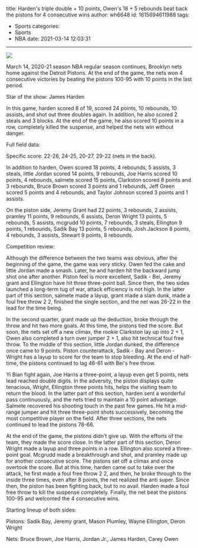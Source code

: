 title: Harden's triple double + 10 points, Owen's 18 + 5 rebounds beat back the pistons for 4 consecutive wins
author: wh6648
id: 1615694611988
tags: 
- Sports
categories: 
- Sports
- NBA
date: 2021-03-14 12:03:31
---
![](https://p6.itc.cn/images01/20210314/72a04a0bd9e9429991dd86db2d58c2ae.jpeg)


March 14, 2020-21 season NBA regular season continues, Brooklyn nets home against the Detroit Pistons. At the end of the game, the nets won 4 consecutive victories by beating the pistons 100-95 with 10 points in the last period.

Star of the show: James Harden

In this game, harden scored 8 of 19, scored 24 points, 10 rebounds, 10 assists, and shot out three doubles again. In addition, he also scored 2 steals and 3 blocks. At the end of the game, he also scored 10 points in a row, completely killed the suspense, and helped the nets win without danger.

Full field data:

Specific score: 22-26, 24-25, 20-27, 29-22 (nets in the back).

In addition to harden, Owen scored 18 points, 4 rebounds, 5 assists, 3 steals, little Jordan scored 14 points, 9 rebounds, Joe Harris scored 10 points, 4 rebounds, salmete scored 15 points, Clarkston scored 8 points and 3 rebounds, Bruce Brown scored 3 points and 1 rebounds, Jeff Green scored 5 points and 4 rebounds, and Taylor Johnson scored 3 points and 1 assists.

On the piston side, Jeremy Grant had 22 points, 3 rebounds, 2 assists, pramley 11 points, 9 rebounds, 6 assists, Deron Wright 13 points, 5 rebounds, 5 assists, mcgrudd 10 points, 7 rebounds, 3 steals, Ellington 9 points, 1 rebounds, Sadik Bay 13 points, 5 rebounds, Josh Jackson 8 points, 4 rebounds, 3 assists, Stewart 9 points, 8 rebounds.

Competition review:

Although the difference between the two teams was obvious, after the beginning of the game, the game was very sticky. Owen fed the cake and little Jordan made a smash. Later, he and harden hit the backward jump shot one after another. Piston feel is more excellent, Sadik - Bei, Jeremy grant and Ellington have hit three three-point ball. Since then, the two sides launched a long-term tug of war, attack efficiency is not high. In the latter part of this section, salmete made a layup, grant made a slam dunk, made a foul free throw 2 2, finished the single section, and the net was 26-22 in the lead for the time being.

In the second quarter, grant made up the deduction, broke through the throw and hit two more goals. At this time, the pistons tied the score. But soon, the nets set off a new climax, the rookie Clarkston lay up into 2 + 1, Owen also completed a turn over jumper 2 + 1, also hit technical foul free throw. To the middle of this section, little Jordan dunked, the difference once came to 9 points. Piston counterattack, Sadik - Bay and Deron - Wright has a layup to score for the team to stop bleeding. At the end of half-time, the pistons continued to lag 46-61 with Bei's free throw.

Yi Bian fight again, Joe Harris a three-point, a layup even get 5 points, nets lead reached double digits. In the adversity, the piston displays quite tenacious, Wright, Ellington three points hits, helps the visiting team to return the blood. In the latter part of this section, harden sent a wonderful pass continuously, and the nets tried to maintain a 10 point advantage. Salmete recovered his shooting touch in the past few games. He hit a mid-range jumper and hit three three-point shots successively, becoming the most competitive player on the field. After three sections, the nets continued to lead the pistons 78-66.

At the end of the game, the pistons didn't give up. With the efforts of the team, they made the score close. In the latter part of this section, Deron Wright made a layup and three points in a row. Ellington also scored a three-point goal. Mcgrudd made a breakthrough and shot, and pramley made up for another consecutive score. The pistons set off a climax and once overtook the score. But at this time, harden came out to take over the attack, he first made a foul free throw 2 2, and then, he broke through to the inside three times, even after 8 points, the net realized the anti super. Since then, the piston has been fighting back, but to no avail. Harden made a foul free throw to kill the suspense completely. Finally, the net beat the pistons 100-95 and welcomed the 4 consecutive wins.

Starting lineup of both sides:

Pistons: Sadik Bay, Jeremy grant, Mason Plumley, Wayne Ellington, Deron Wright

Nets: Bruce Brown, Joe Harris, Jordan Jr., James Harden, Carey Owen

